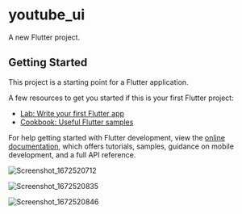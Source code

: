 # youtube_ui

A new Flutter project.

## Getting Started

This project is a starting point for a Flutter application.

A few resources to get you started if this is your first Flutter project:

- [Lab: Write your first Flutter app](https://docs.flutter.dev/get-started/codelab)
- [Cookbook: Useful Flutter samples](https://docs.flutter.dev/cookbook)

For help getting started with Flutter development, view the
[online documentation](https://docs.flutter.dev/), which offers tutorials,
samples, guidance on mobile development, and a full API reference.

![Screenshot_1672520712](https://user-images.githubusercontent.com/108278863/222262327-e046bc15-c4f9-4857-bfb4-9a3abf0be10b.png)

![Screenshot_1672520835](https://user-images.githubusercontent.com/108278863/222262382-2acd7348-ba48-4689-a8f8-b2cd56d811b9.png)

![Screenshot_1672520846](https://user-images.githubusercontent.com/108278863/222262420-45cf5e59-b964-4b92-a315-71d61ecacca0.png)
